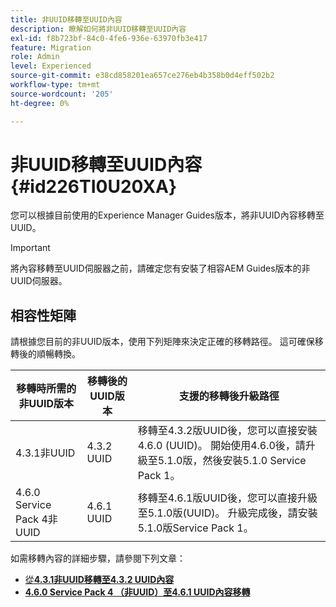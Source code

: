 ```yaml
---
title: 非UUID移轉至UUID內容
description: 瞭解如何將非UUID移轉至UUID內容
exl-id: f8b723bf-84c0-4fe6-936e-63970fb3e417
feature: Migration
role: Admin
level: Experienced
source-git-commit: e38cd858201ea657ce276eb4b358b0d4eff502b2
workflow-type: tm+mt
source-wordcount: '205'
ht-degree: 0%

---
```


# 非UUID移轉至UUID內容 {#id226TI0U20XA}


您可以根據目前使用的Experience Manager Guides版本，將非UUID內容移轉至UUID。

>[!IMPORTANT]
>
> 將內容移轉至UUID伺服器之前，請確定您有安裝了相容AEM Guides版本的非UUID伺服器。

## 相容性矩陣

請根據您目前的非UUID版本，使用下列矩陣來決定正確的移轉路徑。 這可確保移轉後的順暢轉換。

| 移轉時所需的非UUID版本 | 移轉後的UUID版本 | 支援的移轉後升級路徑 |
|---|---|---|
| 4.3.1非UUID | 4.3.2 UUID | 移轉至4.3.2版UUID後，您可以直接安裝4.6.0 (UUID)。 開始使用4.6.0後，請升級至5.1.0版，然後安裝5.1.0 Service Pack 1。 |
| 4.6.0 Service Pack 4非UUID | 4.6.1 UUID | 移轉至4.6.1版UUID後，您可以直接升級至5.1.0版(UUID)。 升級完成後，請安裝5.1.0版Service Pack 1。 |

如需移轉內容的詳細步驟，請參閱下列文章：

- [從&#x200B;**4.3.1非UUID移轉至4.3.2 UUID內容**](./migrate-non-uuid-4-3.md)
- [**4.6.0 Service Pack 4 （非UUID）至4.6.1 UUID內容移轉**](./migrate-non-uuid-uuid-4-6.md)



